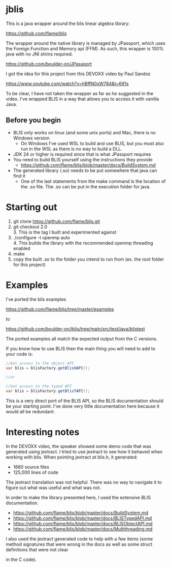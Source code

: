 # jblis
This is a java wrapper around the blis linear algebra library:

https://github.com/flame/blis

The wrapper around the native library is managed by JPassport, which uses the Foreign Function
and Memory api (FFM). As such, this wrapper is 100% java with no JNI shims required.

https://github.com/boulder-on/JPassport

I got the idea for this project from this DEVOXX video by Paul Sandoz

https://www.youtube.com/watch?v=hBffN0xW784&t=691s

To be clear, I have not taken the wrapper as far as he suggested in the video. I've wrapped BLIS in a way that allows you to access it with vanilla Java.

## Before you begin

- BLIS only works on linux (and some unix ports) and Mac, there is no Windows version
  - On Windows I've used WSL to build and use BLIS, but you must also run in the WSL as there is no way to build a DLL.
- JDK 24 or higher is required since that is what JPassport requires
- You need to build BLIS yourself using the instructions they provide
  - https://github.com/flame/blis/blob/master/docs/BuildSystem.md
- The generated library (.so) needs to be put somewhere that java can find it
  - One of the last statements from the make command is the location of the .so file. The .so can be put in the execution folder for java.


# Starting out

1. git clone https://github.com/flame/blis.git
2. git checkout 2.0   
   3. This is the tag I built and experimented against
3. ./configure -t openmp auto   
   4. This builds the library with the recommended openmp threading enabled
4. make
5. copy the built .so to the folder you intend to run from (ex. the root folder for this project)

# Examples

I've ported the blis examples

https://github.com/flame/blis/tree/master/examples

to

https://github.com/boulder-on/jblis/tree/main/src/test/java/blistest

The ported examples all match the expected output from the C versions. 

If you know how to use BLIS then the main thing you will need to add to your code is:

```java
//Get access to the object API
var blis = blisFactory.getBlisOAPI();

//or

//Get access to the typed API
var blis = blisFactory.getBlisTAPI();
```

This is a very direct port of the BLIS API, so the BLIS documentation should be your starting point.
I've done very little documentation here because it would all be redundant.

# Interesting notes
In the DEVOXX video, the speaker showed some demo code that was generated using jextract.
I tried to use jextract to see how it behaved when working with blis. When pointing jextract
at blis.h, it generated:

- 1660 source files
- 125,000 lines of code

The jextract translation was not helpful. There was no way to navigate it to figure out
what was useful and what was not.

In order to make the library presented here, I used the extensive BLIS documentation.

- https://github.com/flame/blis/blob/master/docs/BuildSystem.md
- https://github.com/flame/blis/blob/master/docs/BLISTypedAPI.md
- https://github.com/flame/blis/blob/master/docs/BLISObjectAPI.md
- https://github.com/flame/blis/blob/master/docs/Multithreading.md

I also used the jextract generated code to help with a few items (some method signatures
that were wrong in the docs as well as some struct definitions that were not clear

in the C code).
